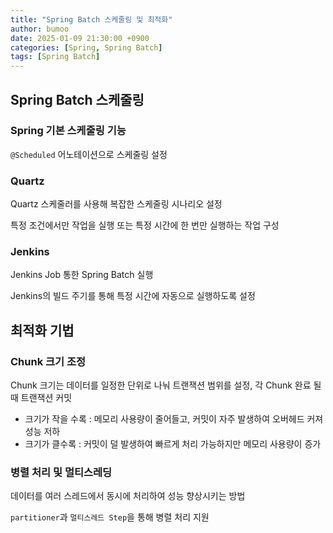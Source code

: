 ```yaml
---
title: "Spring Batch 스케줄링 및 최적화"
author: bumoo
date: 2025-01-09 21:30:00 +0900
categories: [Spring, Spring Batch]
tags: [Spring Batch]
---
```



## Spring Batch 스케줄링

### Spring 기본 스케줄링 기능
`@Scheduled` 어노테이션으로 스케줄링 설정

### Quartz
Quartz 스케줄러를 사용해 복잡한 스케줄링 시나리오 설정

특정 조건에서만 작업을 실행 또는 특정 시간에 한 번만 실행하는 작업 구성

### Jenkins
Jenkins Job 통한 Spring Batch 실행

Jenkins의 빌드 주기를 통해 특정 시간에 자동으로 실행하도록 설정

## 최적화 기법

### Chunk 크기 조정
Chunk 크기는 데이터를 일정한 단위로 나눠 트랜잭션 범위를 설정, 각 Chunk 완료 될 때 트랜잭션 커밋
- 크기가 작을 수록 : 메모리 사용량이 줄어들고, 커밋이 자주 발생하여 오버헤드 커져 성능 저하
- 크기가 클수록 : 커밋이 덜 발생하여 빠르게 처리 가능하지만 메모리 사용량이 증가

### 병렬 처리 및 멀티스레딩
데이터를 여러 스레드에서 동시에 처리하여 성능 향상시키는 방법

`partitioner`과 `멀티스레드 Step`을 통해 병렬 처리 지원
